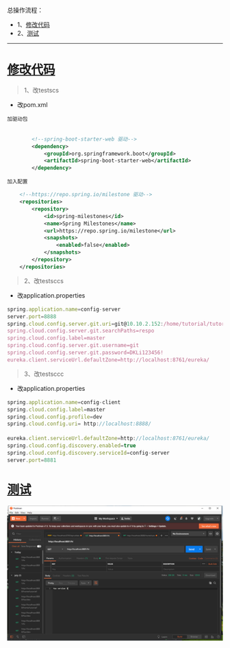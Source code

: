 总操作流程：
- 1、[修改代码](#SpringCloud-01)
- 2、[测试](#SpringCloud-02)

***

# <a name="SpringCloud-01" href="#" >修改代码</a>

> 1、改testscs

- 改pom.xml

`加驱动包`

```xml

        <!--spring-boot-starter-web 驱动-->
        <dependency>
            <groupId>org.springframework.boot</groupId>
            <artifactId>spring-boot-starter-web</artifactId>
        </dependency>

```

`加入配置`

```xml
    <!--https://repo.spring.io/milestone 驱动-->
    <repositories>
        <repository>
            <id>spring-milestones</id>
            <name>Spring Milestones</name>
            <url>https://repo.spring.io/milestone</url>
            <snapshots>
                <enabled>false</enabled>
            </snapshots>
        </repository>
    </repositories>
```

> 2、改testsccs

- 改application.properties

```js
spring.application.name=config-server
server.port=8888
spring.cloud.config.server.git.uri=git@10.10.2.152:/home/tutorial/tutorial.git
spring.cloud.config.server.git.searchPaths=respo
spring.cloud.config.label=master
spring.cloud.config.server.git.username=git
spring.cloud.config.server.git.password=DKLi123456!
eureka.client.serviceUrl.defaultZone=http://localhost:8761/eureka/
```

> 3、改testsccc

- 改application.properties

```js
spring.application.name=config-client
spring.cloud.config.label=master
spring.cloud.config.profile=dev
spring.cloud.config.uri= http://localhost:8888/

eureka.client.serviceUrl.defaultZone=http://localhost:8761/eureka/
spring.cloud.config.discovery.enabled=true
spring.cloud.config.discovery.serviceId=config-server
server.port=8881
```

# <a name="SpringCloud-02" href="#" >测试</a>

![](image/8-1.png)